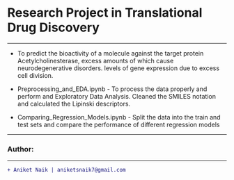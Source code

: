 # Research Project in Translational Drug Discovery
____________________________________________________________________________________________________________________________________

- To predict the bioactivity of a molecule against the target protein Acetylcholinesterase, excess amounts of which cause neurodegenerative disorders.
levels of gene expression due to excess cell division.

- Preprocessing_and_EDA.ipynb - To process the data properly and perform and Exploratory Data Analysis. Cleaned the SMILES notation and calculated the Lipinski descriptors.
- Comparing_Regression_Models.ipynb - Split the data into the train and test sets and compare the performance of different regression models

____________________________________________________________________________________________________________________________________
### Author:
----------------------------------
```diff
+ Aniket Naik | aniketsnaik7@gmail.com
````
